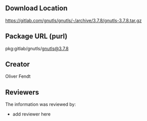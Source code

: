 ## Download Location

https://gitlab.com/gnutls/gnutls/-/archive/3.7.8/gnutls-3.7.8.tar.gz

## Package URL (purl)

pkg:gitlab/gnutls/gnutls@3.7.8

## Creator

Oliver Fendt

## Reviewers

The information was reviewed by:

* add reviewer here
